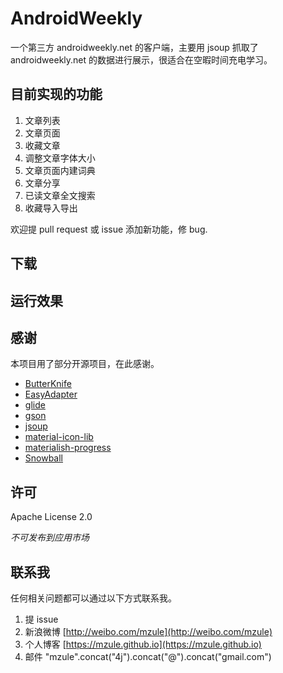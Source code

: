 # AndroidWeekly

一个第三方 androidweekly.net 的客户端，主要用 jsoup 抓取了 androidweekly.net 的数据进行展示，很适合在空暇时间充电学习。

## 目前实现的功能

1. 文章列表
2. 文章页面
3. 收藏文章
4. 调整文章字体大小
5. 文章页面内建词典
6. 文章分享
7. 已读文章全文搜索
8. 收藏导入导出

欢迎提 pull request 或 issue 添加新功能，修 bug.

## 下载

## 运行效果

## 感谢

本项目用了部分开源项目，在此感谢。

* [ButterKnife](https://github.com/JakeWharton/butterknife)
* [EasyAdapter](https://github.com/mzule/EasyAdapter)
* [glide](https://github.com/bumptech/glide)
* [gson](https://github.com/google/gson)
* [jsoup](http://jsoup.org/)
* [material-icon-lib](https://github.com/code-mc/material-icon-lib)
* [materialish-progress](https://github.com/pnikosis/materialish-progress)
* [Snowball](http://snowballstem.org/)

## 许可

Apache License  2.0

*不可发布到应用市场*

## 联系我

任何相关问题都可以通过以下方式联系我。

1. 提 issue
1. 新浪微博 [http://weibo.com/mzule](http://weibo.com/mzule)
1. 个人博客 [https://mzule.github.io](https://mzule.github.io)
1. 邮件 "mzule".concat("4j").concat("@").concat("gmail.com")

